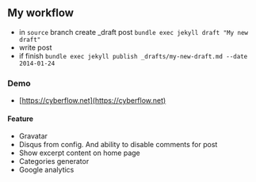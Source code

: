 ## My workflow

* in `source` branch create _draft post `bundle exec jekyll draft "My new draft"`
* write post
* if finish `bundle exec jekyll publish _drafts/my-new-draft.md --date 2014-01-24`

### Demo
* [https://cyberflow.net](https://cyberflow.net)

#### Feature

* Gravatar
* Disqus from config. And ability to disable comments for post
* Show excerpt content on home page
* Categories generator
* Google analytics
